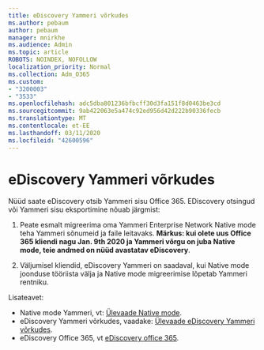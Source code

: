 ```yaml
---
title: eDiscovery Yammeri võrkudes
ms.author: pebaum
author: pebaum
manager: mnirkhe
ms.audience: Admin
ms.topic: article
ROBOTS: NOINDEX, NOFOLLOW
localization_priority: Normal
ms.collection: Adm_O365
ms.custom:
- "3200003"
- "3533"
ms.openlocfilehash: adc5dba801236bfbcff30d3fa151f8d0463be3cd
ms.sourcegitcommit: 9ab422063e5a474c92ed956d42d222b90336fecb
ms.translationtype: MT
ms.contentlocale: et-EE
ms.lasthandoff: 03/11/2020
ms.locfileid: "42600596"
---
```

# <a name="ediscovery-in-yammer-networks"></a>eDiscovery Yammeri võrkudes

Nüüd saate eDiscovery otsib Yammeri sisu Office 365.  EDiscovery otsingud või Yammeri sisu eksportimine nõuab järgmist:

1. Peate esmalt migreerima oma Yammeri Enterprise Network Native mode teha Yammeri sõnumeid ja faile leitavaks. **Märkus: kui olete uus Office 365 kliendi nagu Jan. 9th 2020 ja Yammeri võrgu on juba Native mode, teie andmed on nüüd avastatav eDiscovery**.

2. Väljumisel kliendid, eDiscovery Yammeri on saadaval, kui Native mode joonduse tööriista välja ja Native mode migreerimise lõpetab Yammeri rentniku.

Lisateavet:

- Native mode Yammeri, vt: [Ülevaade Native mode](https://docs.microsoft.com/yammer/configure-your-yammer-network/overview-native-mode).
- eDiscovery Yammeri võrkudes, vaadake: [Ülevaade eDiscovery Yammeri võrkudes](https://docs.microsoft.com/yammer/manage-security-and-compliance/overview-of-ediscovery).
- eDiscovery Office 365, vt [eDiscovery office 365](https://docs.microsoft.com/microsoft-365/compliance/ediscovery).
